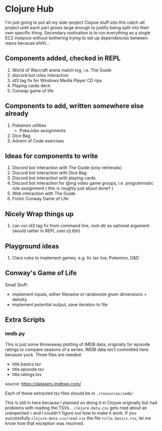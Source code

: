 # Clojure Hub

I'm just going to put all my side-project Clojure stuff into this
catch-all project until each part grows large enough to justify being
split into their own specific thing. Secondary motivation is to run
everything as a single EC2 instance without bothering trying to set up
dependencies between repos because ehhh...

## Components added, checked in REPL

1. World of Warcraft arena match log, i.e. The Guide
1. discord bot roles interaction
1. id3 tag fix for Windows Media Player CD rips
1. Playing cards deck
1. Conway game of life

## Components to add, written somewhere else already

1. Pokemon utilities
   - PokeJobs assignments
1. Dice Bag
1. Advent of Code exercises

## Ideas for components to write

1. Discord bot interaction with The Guide (only retrievals)
1. Discord bot interaction with Dice Bag
1. Discord bot interaction with playing cards
1. Discord bot interaction for @ing video game groups,
   i.e. programmatic role assignment
   ( this is roughly just about done? )
1. Web interaction with The Guide
1. Finish Conway Game of Life

## Nicely Wrap things up

1. can run id3 tag fix from command line, root-dir as optional
   argument (would rather in REPL user.clj tbh)

## Playground ideas

1. Clara rules to implement games, e.g. tic tac toe, Pokemon, D&D

## Conway's Game of Life

Small Stuff:
- implement inputs, either filename or randomize given dimensions +
  density
- implement potential output, save iteration to file

## Extra Scripts

### imdb.py

This is just some throwaway plotting of IMDB data, originally for
episode ratings to compare seasons of a series. IMDB data isn't
committed here because yuck. Three files are needed:

  - title.basics.tsv
  - title.episode.tsv
  - title.ratings.tsv

source: https://datasets.imdbws.com/

Each of these extracted tsv files should be in `./resources/imdb/`

This is still in here because I planned on doing it in Clojure
originally but had problems with reading the
TSVs... `clojure.data.csv` gets mad about an unexpected `)` and I
couldn't figure out how to make it work. If you successfully
`clojure.data.csv/read-csv` the file `title.basics.tsv`, let me know
how that exception was resolved.
